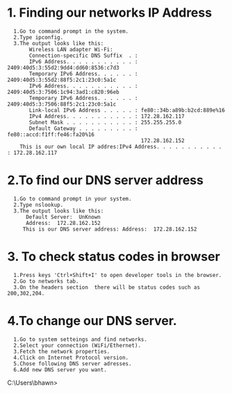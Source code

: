 # 1. Finding our networks IP Address
      1.Go to command prompt in the system.
      2.Type ipconfig.
      3.The output looks like this:
           Wireless LAN adapter Wi-Fi:
           Connection-specific DNS Suffix  . :
           IPv6 Address. . . . . . . . . . . : 2409:40d5:3:55d2:9dd4:dd60:8536:c7d3
           Temporary IPv6 Address. . . . . . : 2409:40d5:3:55d2:88f5:2c1:23c0:5a1c
           IPv6 Address. . . . . . . . . . . : 2409:40d5:3:7506:1c94:3ad1:c820:96eb
           Temporary IPv6 Address. . . . . . : 2409:40d5:3:7506:88f5:2c1:23c0:5a1c
           Link-local IPv6 Address . . . . . : fe80::34b:a89b:b2cd:889e%16
           IPv4 Address. . . . . . . . . . . : 172.28.162.117
           Subnet Mask . . . . . . . . . . . : 255.255.255.0
           Default Gateway . . . . . . . . . : fe80::accd:f1ff:fe46:fa20%16
                                               172.28.162.152
        This is our own local IP addres:IPv4 Address. . . . . . . . . . . : 172.28.162.117
# 2.To find our DNS server address
      1.Go to command prompt in your system.
      2.Type nslookup.
      3.The output looks like this:
          Default Server:  UnKnown
          Address:  172.28.162.152
         This is our DNS server address: Address:  172.28.162.152
# 3. To check status codes in browser
      1.Press keys 'Ctrl+Shift+I' to open developer tools in the browser.
      2.Go to networks tab.
      3.On the headers section  there will be status codes such as 200,302,204.
# 4.To change our DNS server.
      1.Go to system setteings and find networks.
      2.Select your connection (WiFi/Ethernet).
      3.Fetch the network properties.
      4.Click on Internet Protocol version.
      5.Chose following DNS server adresses.
      6.Add new DNS server you want.
         

>

>
C:\Users\bhawn>
